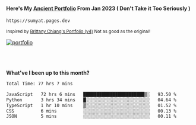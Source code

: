 #### Here's My [Ancient Portfolio](https://sumyat.pages.dev) From Jan 2023 ( Don't Take it Too Seriously ) 
````bash
https://sumyat.pages.dev 
````

<sub>Inspired by [Brittany Chiang's Portfolio (v4)](https://v4.brittanychiang.com/) Not as good as the original!</sub>


<a href='https://sumyat.pages.dev/'>
    <img src='https://github.com/sumyat-aung/sumyat-aung/assets/108873224/c9b4f2be-c585-4dd3-84e1-692c3854a6d8' alt='portfolio' align='center' />
</a>


<br />
<br />


<br />
<br />

**What've I been up to this month?**

<!--START_SECTION:waka-->

```txt
Total Time: 77 hrs 7 mins

JavaScript   72 hrs 6 mins   ███████████████████████▒░   93.50 %
Python       3 hrs 34 mins   █░░░░░░░░░░░░░░░░░░░░░░░░   04.64 %
TypeScript   1 hr 10 mins    ▒░░░░░░░░░░░░░░░░░░░░░░░░   01.52 %
CSS          6 mins          ░░░░░░░░░░░░░░░░░░░░░░░░░   00.13 %
JSON         5 mins          ░░░░░░░░░░░░░░░░░░░░░░░░░   00.11 %
```

<!--END_SECTION:waka-->




